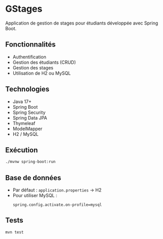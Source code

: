 # GStages

Application de gestion de stages pour étudiants développée avec Spring Boot.

## Fonctionnalités

- Authentification
- Gestion des étudiants (CRUD)
- Gestion des stages
- Utilisation de H2 ou MySQL

## Technologies

- Java 17+
- Spring Boot
- Spring Security
- Spring Data JPA
- Thymeleaf
- ModelMapper
- H2 / MySQL

## Exécution

```bash
./mvnw spring-boot:run
```

## Base de données

- Par défaut : `application.properties` → H2
- Pour utiliser MySQL :
  ```properties
  spring.config.activate.on-profile=mysql
  ```

## Tests

```bash
mvn test
```
